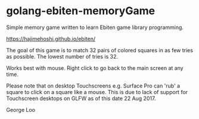 # golang-ebiten-memoryGame

Simple memory game written to learn Ebiten game library programming.

https://hajimehoshi.github.io/ebiten/

The goal of this game is to match 
32 pairs of colored squares
in as few tries as possible.
The lowest number of tries is 32.

Works best with mouse.
Right click to go back to the main 
screen at any time.

Please note that on desktop Touchscreens e.g. Surface Pro
can 'rub' a square to click on a square like a mouse.
This is due to lack of support for Touchscreen desktops
on GLFW as of this date 22 Aug 2017.

George Loo

